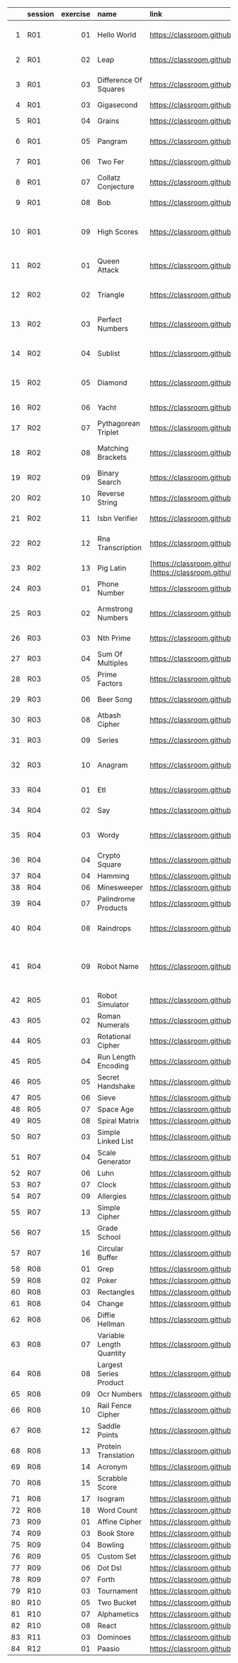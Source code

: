 |     | session   |   exercise | name                     | link                                    | topics                           | reading                                                     |
|----:|:----------|-----------:|:-------------------------|:----------------------------------------|:---------------------------------|:------------------------------------------------------------|
| 1 | R01       |         01 | Hello World              | https://classroom.github.com/a/cYd-7xPR | functions, testing, str, IO |    |
| 2 | R01       |         02 | Leap                     | https://classroom.github.com/a/QGy47nk5 | logic, if-else |                 |
| 3 | R01       |         03 | Difference Of Squares    | https://classroom.github.com/a/f42E4qUB | iterations vs. calculation |     |
| 4 | R01       |         03 | Gigasecond               | https://classroom.github.com/a/zhFaHnn6 | datetime |                       |
| 5 | R01       |         04 | Grains                   | https://classroom.github.com/a/pHtEHLy2 | iteration vs. calculation |      |
| 6 | R01       |         05 | Pangram                  | https://classroom.github.com/a/i4ZSdiWy | maps                             | [Benchmarks](https://engineering.deptagency.com/benchmarking-rust-code-using-criterion-rs), [Flamegraph MacOS](https://carol-nichols.com/2017/04/20/rust-profiling-with-dtrace-on-osx/), [Criterion Flamegraphs](https://www.jibbow.com/posts/criterion-flamegraphs/)|
| 7 | R01       |         06 | Two Fer                  | https://classroom.github.com/a/OfakADql | functions, defaults |            |
| 8 | R01       |         07 | Collatz Conjecture       | https://classroom.github.com/a/ih1-kKsf | option, if-else, loops |         |
| 9 | R01       |         08 | Bob                      | https://classroom.github.com/a/SrWip1V0 | logic, if-else |                 |
| 10 | R01       |         09 | High Scores              | https://classroom.github.com/a/c-qfVSxz | structs, methods, vectors, borrowing |                                 |
| 11 | R02       |         01 | Queen Attack             | https://classroom.github.com/a/lMFsOfZ3 | object-orientation, structs |    |
| 12 | R02       |         02 | Triangle                 | https://classroom.github.com/a/zafQRZPc | logic, function re-use |         |
| 13 | R02       |         03 | Perfect Numbers          | https://classroom.github.com/a/LPUle5hm | enums, filter, match|            |
| 14 | R02       |         04 | Sublist                  | https://classroom.github.com/a/4iq333XO | generics, enums, window |        |
| 15 | R02       |         05 | Diamond                  | https://classroom.github.com/a/C8-tExnF | strings, iteration, formatting|  |
| 16 | R02       |         06 | Yacht                    | https://classroom.github.com/a/9KmOMpEE | closures, enums |                |
| 17 | R02       |         07 | Pythagorean Triplet      | https://classroom.github.com/a/UFI8NYWT | algorithms, iteration |          |
| 18 | R02       |         08 | Matching Brackets        | https://classroom.github.com/a/54_x7DQz | data structures, strings |       |
| 19 | R02       |         09 | Binary Search            | https://classroom.github.com/a/UrPATMmA | algorithms, recursion |          |
| 20 | R02       |         10 | Reverse String           | https://classroom.github.com/a/E7UaR7_e | strings, iteration |             |
| 21 | R02       |         11 | Isbn Verifier            | https://classroom.github.com/a/XLV_i16U | iteration, fold |                |
| 22 | R02       |         12 | Rna Transcription        | https://classroom.github.com/a/qGwkDt_C | error-handling, map|             |
| 23 | R02       |         13 | Pig Latin                | [https://classroom.github.com/a/Oy_7844_](https://classroom.github.com/a/Oy_7844_) | strings, logic |             |
| 24 | R03       |         01 | Phone Number             | https://classroom.github.com/a/U8WLDn1O | strings, structs                 |               |
| 25 | R03       |         02 | Armstrong Numbers        | https://classroom.github.com/a/s11a3SRL | large integers, iteration        | [Wrapping Arithmetic](https://www.franziskuskiefer.de/p/wrapping-arithmetic-in-rust/), Benchmarks, [Performance Theory](https://www.brendangregg.com/usemethod.html)                         |
| 26 | R03       |         03 | Nth Prime                | https://classroom.github.com/a/sxm2aIA3 | iteration, integers               |                                 |
| 27 | R03       |         04 | Sum Of Multiples         | https://classroom.github.com/a/hTg8LIMv | iteration, integers               |                                 |
| 28 | R03       |         05 | Prime Factors            | https://classroom.github.com/a/jwiKtsYF | iteration, integers |                                 |
| 29 | R03       |         06 | Beer Song                | https://classroom.github.com/a/Yj5zgZsi | string, iteration |                                 |
| 30 | R03       |         08 | Atbash Cipher            | https://classroom.github.com/a/zci1ZxKW | string, iteration |                                 |
| 31 | R03       |         09 | Series                   | https://classroom.github.com/a/BRkvkyd3 | string, windows                  |                 |
| 32 | R03       |         10 | Anagram                  | https://classroom.github.com/a/DpcVkGaj | string, iteration, functions     |                                 |
| 33 | R04       |         01 | Etl                      | https://classroom.github.com/a/xzsWY5eI | BTreeMaps, iteration |                                 |
| 34 | R04       |         02 | Say                      | https://classroom.github.com/a/u9xsQk02 | strings, Recursion  |                                 |
| 35 | R04       |         03 | Wordy                    | https://classroom.github.com/a/4_Hg3m26 | strings, Pattern Matching |                                 |
| 36 | R04       |         04 | Crypto Square            | https://classroom.github.com/a/jalRvFYN | |                                 |
| 37 | R04       |         04 | Hamming                  | https://classroom.github.com/a/h5ocu3wd | |                                 |
| 38 | R04       |         06 | Minesweeper              | https://classroom.github.com/a/Fl8rFv8v | |                                 |
| 39 | R04       |         07 | Palindrome Products      | https://classroom.github.com/a/jOfc9Fim | |                                 |
| 40 | R04       |         08 | Raindrops                | https://classroom.github.com/a/VSDePgMT | Ownership, &str vs. String | https://chrismorgan.info/blog/rust-fizzbuzz/                                 |
| 41 | R04       |         09 | Robot Name               | https://classroom.github.com/a/Yc_dr1J9 | structs, random numbers, &str vs. String |                                 |
| 42 | R05       |         01 | Robot Simulator          | https://classroom.github.com/a/NT--Djsk | |                                 |
| 43 | R05       |         02 | Roman Numerals           | https://classroom.github.com/a/wTzu9nZV | |                                 |
| 44 | R05       |         03 | Rotational Cipher        | https://classroom.github.com/a/f8MVaMDT | |                                 |
| 45 | R05       |         04 | Run Length Encoding      | https://classroom.github.com/a/-VDobQGi | |                                 |
| 46 | R05       |         05 | Secret Handshake         | https://classroom.github.com/a/Un7htkG1 | | |
| 47 | R05       |         06 | Sieve                    | https://classroom.github.com/a/e23Hu5Cl | | |
| 48 | R05       |         07 | Space Age                | https://classroom.github.com/a/zEGU3RPF | | |
| 49 | R05       |         08 | Spiral Matrix            | https://classroom.github.com/a/TELtZ55W | | |
| 50 | R07       |         03 | Simple Linked List       | https://classroom.github.com/a/NYNaloz3 | | |
| 51 | R07       |         04 | Scale Generator          | https://classroom.github.com/a/KBI632om | | |
| 52 | R07       |         06 | Luhn                     | https://classroom.github.com/a/tksvIQeF | | |
| 53 | R07       |         07 | Clock                    | https://classroom.github.com/a/vUu9E_93 | | |
| 54 | R07       |         09 | Allergies                | https://classroom.github.com/a/DwSyPCAf | | |
| 55 | R07       |         13 | Simple Cipher            | https://classroom.github.com/a/iTRHH2EX | | |
| 56 | R07       |         15 | Grade School             | https://classroom.github.com/a/qihjfnqO | | |
| 57 | R07       |         16 | Circular Buffer          | https://classroom.github.com/a/bG5sLcsZ | | |
| 58 | R08       |         01 | Grep                     | https://classroom.github.com/a/fSFFYWtL | | |
| 59 | R08       |         02 | Poker                    | https://classroom.github.com/a/GkCek2Ny | | |
| 60 | R08       |         03 | Rectangles               | https://classroom.github.com/a/kvUkOwxY | | |
| 61 | R08       |         04 | Change                   | https://classroom.github.com/a/LFkj36gf | | |
| 62 | R08       |         06 | Diffie Hellman           | https://classroom.github.com/a/3ffJ7pp0 | | |
| 63 | R08       |         07 | Variable Length Quantity | https://classroom.github.com/a/8EgJl60M | | |
| 64 | R08       |         08 | Largest Series Product   | [https://classroom.github.com/a/TH5pMo8_ ](https://classroom.github.com/a/TH5pMo8_) | | |
| 65 | R08       |         09 | Ocr Numbers              | https://classroom.github.com/a/G8IkSHvw | | |
| 66 | R08       |         10 | Rail Fence Cipher        | https://classroom.github.com/a/B4bM71cZ | | |
| 67 | R08       |         12 | Saddle Points            | https://classroom.github.com/a/GCQK8EK6 | | |
| 68 | R08       |         13 | Protein Translation      | https://classroom.github.com/a/T9ECh4ph | | |
| 69 | R08       |         14 | Acronym                  | https://classroom.github.com/a/BfMIBUW6 | | |
| 70 | R08       |         15 | Scrabble Score           | https://classroom.github.com/a/-DubqTn7 | | |
| 71 | R08       |         17 | Isogram                  | https://classroom.github.com/a/eS5QMxNW | | |
| 72 | R08       |         18 | Word Count               | https://classroom.github.com/a/3fwO967Z | | |
| 73 | R09       |         01 | Affine Cipher            | https://classroom.github.com/a/YXinnoVa | | |
| 74 | R09       |         03 | Book Store               | https://classroom.github.com/a/9_inayFC | | |
| 75 | R09       |         04 | Bowling                  | https://classroom.github.com/a/pNMKmTpM | | |
| 76 | R09       |         05 | Custom Set               | https://classroom.github.com/a/Yf1TwB3i | | |
| 77 | R09       |         06 | Dot Dsl                  | https://classroom.github.com/a/FZJ76kxB | | |
| 78 | R09       |         07 | Forth                    | https://classroom.github.com/a/ixuZQtlQ | | |
| 79 | R10       |         03 | Tournament               | https://classroom.github.com/a/5eJgXuMq | | |
| 80 | R10       |         05 | Two Bucket               | https://classroom.github.com/a/lnReEesb | | |
| 81 | R10       |         07 | Alphametics              | https://classroom.github.com/a/6IeAVCns | | |
| 82 | R10       |         08 | React                    | https://classroom.github.com/a/tvSQRe_i | | |
| 83 | R11       |         03 | Dominoes                 | https://classroom.github.com/a/sIJnu-7e | | |
| 84 | R12       |         01 | Paasio                   | https://classroom.github.com/a/A1IvCI-9 | | |
